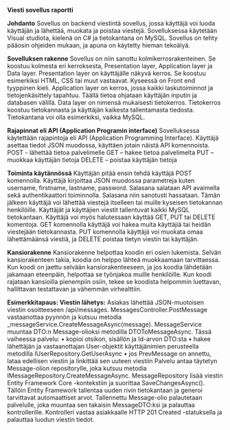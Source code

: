 **Viesti sovellus raportti**

**Johdanto**
Sovellus on backend viestintä sovellus, jossa käyttäjä voi luoda käyttäjän ja lähettää, muokata ja poistaa viestejä. Sovelluksessa käytetään Visual studiota, kielenä on C# ja tietokantana on MySQL. Sovellus on tehty pääosin ohjeiden mukaan, ja apuna on käytetty hieman tekoälyä.

**Sovelluksen rakenne**
Sovellus on niin sanottu kolmikerrosrakenteinen. Se koostuu kolmesta eri kerroksesta, Presentation layer, Application layer ja Data layer.
Presentation layer on käyttäjälle näkyvä kerros. Se koostuu esimerkiksi HTML, CSS tai muut vastaavat. Kyseessä on Front end tyyppinen kieli.
Application layer on kerros, jossa kaikki laskutoiminnot ja tietojenkäsittely tapahtuu. Täällä tietoa ohjataan käyttäjän inputin ja databasen välillä.
Data layer on nimensä mukaisesti tietokerros. Tietokerros koostuu tietokannasta ja käyttäjän kaikesta tallentamasta tiedosta. Tietokantana voi olla esimerkiksi, vaikka MySQL.

**Rajapinnat eli API (Application Programin interface)**
Sovelluksessa käytettään rajapintoja eli API (Application Programming Interface). Käyttäjä asettaa tiedot JSON muodossa, käyttäen jotain näistä API komennoista.
POST - lähettää tietoa palvelimelle
GET – hakee tietoa palvelimelta
PUT – muokkaa käyttäjän tietoja
DELETE – poistaa käyttäjän tietoja

**Toiminta käytännössä**
Käyttäjän pitää ensin tehdä käyttäjä POST komennolla. Käyttäjä kirjoittaa JSON muodossa parametreja kuten username, firstname, lastname, password. Salasana salataan API avaimella sekä authentikaattori toiminnolla. Salasana niin sanotusti hassataan. Tämän jälkeen käyttäjä voi lähettää viestejä itselleen tai muille kyseisen tietokannan henkilöille. Käyttäjät ja käyttäjien viestit tallentuvat kaikki MySQL tietokantaan.
Käyttäjä voi myös halutessaan käyttää GET, PUT tai DELETE komentoja. GET komennolla käyttäjä voi hakea muita käyttäjiä tai heidän viestejään tietokannasta. PUT komennolla käyttäjä voi muokata omaa lähettämäänsä viestiä, ja DELETE poistaa tietyn viestin tai käyttäjän.

**Kansiorakenne**
Kansiorakenne helpottaa koodin eri osien lukemista. Selvän kansiorakenteen takia, koodia on helppo lähteä muokkaamaan tarvittaessa. Kun koodi on jaettu selvään kansiorakenteeseen, ja jos koodia lähdetään jakamaan eteenpäin, helpottaa se työnjakoa muille henkilöille. 
Kun koodi rajataan kansioilla pienempiin osiin, tekee se koodista helpommin luettavan, hallittavan testattavan ja vähemmän virhealttiin.


**Esimerkkitapaus: Viestin lähetys:**
Asiakas lähettää JSON-muotoisen viestin osoitteeseen /api/messages.
MessagesController.PostMessage vastaanottaa pyynnön ja kutsuu metodia _messageService.CreateMessageAsync(message).
MessageService muuntaa DTO:n Message-olioksi metodilla DTOToMessageAsync.
Tässä vaiheessa palvelu:
•	kopioi otsikon, sisällön ja Id-arvon DTO:sta
•	hakee lähettäjän ja vastaanottajan User-objektit käyttäjänimien perusteella metodilla IUserRepository.GetUserAsync
•	jos PrevMessage on annettu, lataa edellisen viestin ja linkittää sen uuteen viestiin
Palvelu antaa täytetyn Message-olion repositorylle, joka kutsuu metodia IMessageRepository.CreateMessageAsync. MessageRepository lisää viestin Entity Framework Core -kontekstiin ja suorittaa SaveChangesAsync(). Tällöin Entity Framework tallentaa uuden rivin tietokantaan ja generoi tarvittavat automaattiset arvot.
Tallennettu Message-olio palautetaan palvelulle, joka muuntaa sen takaisin MessageDTO:ksi ja palauttaa kontrollerille.
Kontrolleri vastaa asiakkaalle HTTP 201 Created -statuksella ja palauttaa luodun viestin tiedot.

